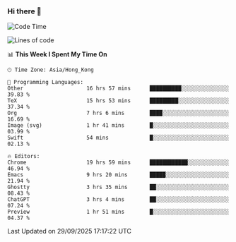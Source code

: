 ### Hi there 👋

<!--
**nicehiro/nicehiro** is a ✨ _special_ ✨ repository because its `README.md` (this file) appears on your GitHub profile.

Here are some ideas to get you started:

- 🔭 I’m currently working on ...
- 🌱 I’m currently learning ...
- 👯 I’m looking to collaborate on ...
- 🤔 I’m looking for help with ...
- 💬 Ask me about ...
- 📫 How to reach me: ...
- 😄 Pronouns: ...
- ⚡ Fun fact: ...
-->

<!--START_SECTION:waka-->
![Code Time](http://img.shields.io/badge/Code%20Time-1%2C111%20hrs%2013%20mins-blue)

![Lines of code](https://img.shields.io/badge/From%20Hello%20World%20I%27ve%20Written-1.9%20million%20lines%20of%20code-blue)

📊 **This Week I Spent My Time On** 

```text
🕑︎ Time Zone: Asia/Hong_Kong

💬 Programming Languages: 
Other                    16 hrs 57 mins      ██████████░░░░░░░░░░░░░░░   39.83 % 
TeX                      15 hrs 53 mins      █████████░░░░░░░░░░░░░░░░   37.34 % 
Org                      7 hrs 6 mins        ████░░░░░░░░░░░░░░░░░░░░░   16.69 % 
Image (svg)              1 hr 41 mins        █░░░░░░░░░░░░░░░░░░░░░░░░   03.99 % 
Swift                    54 mins             █░░░░░░░░░░░░░░░░░░░░░░░░   02.13 % 

🔥 Editors: 
Chrome                   19 hrs 59 mins      ████████████░░░░░░░░░░░░░   46.94 % 
Emacs                    9 hrs 20 mins       █████░░░░░░░░░░░░░░░░░░░░   21.94 % 
Ghostty                  3 hrs 35 mins       ██░░░░░░░░░░░░░░░░░░░░░░░   08.43 % 
ChatGPT                  3 hrs 4 mins        ██░░░░░░░░░░░░░░░░░░░░░░░   07.24 % 
Preview                  1 hr 51 mins        █░░░░░░░░░░░░░░░░░░░░░░░░   04.37 % 
```


 Last Updated on 29/09/2025 17:17:22 UTC
<!--END_SECTION:waka-->

